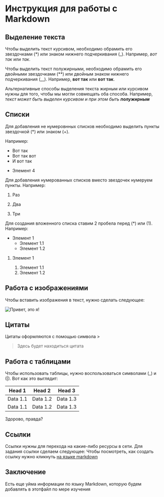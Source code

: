 # Инструкция для работы с Markdown

## Выделение текста

Чтобы выделить текст курсивом, необходимо обрамить его звездочками (*) или знаком нижнего подчеркивания (_). Например, *вот так* или _так_.

Чтобы выделить текст полужирными, необходимо обрамить его двойными звездочками (**) или двойным знаком нижнего подчеркивания (__). Например, **вот так** или __вот так__.

Альтернативные способы выделения текста жирным или курсивом нужны для того, чтобы мы могли совмещать оба способа. Например, _текст может быть выделен курсивом и при этом быть **полужирным**_
 
## Списки

Для добавления не нумеровнных списков необходимо выделить пункты звездочкой (*) или знаком (+).

Например:

* Вот так
* Вот так вот
* И вот так

+ Элемент 4

Для добавления нумерованных списков вместо звездочек нумеруем пункты. Например:

1. Раз

2. Два

3. Три


Для создания вложенного списка ставим 2 пробела перед (*) или (1). Например:

* Элемент 1
  * Элемент 1.1
  * Элемент 1.2

1. Элемент 1
  
    1. Элемент 1.1
    2. Элемент 1.2

## Работа с изображениями

Чтобы вставить изображения в текст, нужно сделать следующее:

![Привет, это я!](IMG_20180708_142836.jpg)

## Цитаты

Цитаты оформляются с помощью символа >
>Здесь будет находиться цитата

## Работа с таблицами

Чтобы использовать таблицы, нужно воспользоваться символами (_) и (|). Вот как это выглядит:

|Head 1|Head 2|Head 3|
|------|------|------|
|Data 1.1|Data 1.2|Data 1.3|
|Data 1.1|Data 1.2|Data 1.3|

Здорово, правда?

## Ссылки

Ссылки нужны для перехода на какие-либо ресурсы в сети. Для задания ссылки сделаем следующее:
Чтобы посмотреть, как создать ссылку нужно кликнуть [на языке markdown](https://docs.microsoft.com/ru-ru/contribute/markdown-reference)

## Заключение

Есть еще уйма информации по языку Markdown, которую будем добавлять в этотфайл по мере изучения
